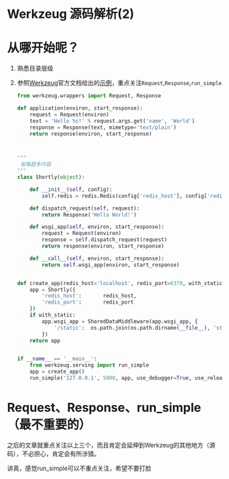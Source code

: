 # Werkzeug 源码解析(2)


# 从哪开始呢？

1. 熟悉目录层级

2. 参照[Werkzeug](https://werkzeug.palletsprojects.com/en/1.0.x/)官方文档给出的[示例](https://werkzeug.palletsprojects.com/en/1.0.x/tutorial/#introducing-shortly)，重点关注`Request`,`Response`,`run_simple`

   ```python
   from werkzeug.wrappers import Request, Response
   
   def application(environ, start_response):
       request = Request(environ)
       text = 'Hello %s!' % request.args.get('name', 'World')
       response = Response(text, mimetype='text/plain')
       return response(environ, start_response)
   
   
   
   """
   	省略超多内容
   """
   class Shortly(object):
   
       def __init__(self, config):
           self.redis = redis.Redis(config['redis_host'], config['redis_port'])
   
       def dispatch_request(self, request):
           return Response('Hello World!')
   
       def wsgi_app(self, environ, start_response):
           request = Request(environ)
           response = self.dispatch_request(request)
           return response(environ, start_response)
   
       def __call__(self, environ, start_response):
           return self.wsgi_app(environ, start_response)
   
   
   def create_app(redis_host='localhost', redis_port=6379, with_static=True):
       app = Shortly({
           'redis_host':       redis_host,
           'redis_port':       redis_port
       })
       if with_static:
           app.wsgi_app = SharedDataMiddleware(app.wsgi_app, {
               '/static':  os.path.join(os.path.dirname(__file__), 'static')
           })
       return app
   
   
   if __name__ == '__main__':
       from werkzeug.serving import run_simple
       app = create_app()
       run_simple('127.0.0.1', 5000, app, use_debugger=True, use_reloader)
   ```





# Request、Response、run_simple（最不重要的）

之后的文章就重点关注以上三个，而且肯定会延伸到Werkzeug的其他地方（源码），不必担心，肯定会有所涉猎。

讲真，感觉run_simple可以不重点关注，希望不要打脸


